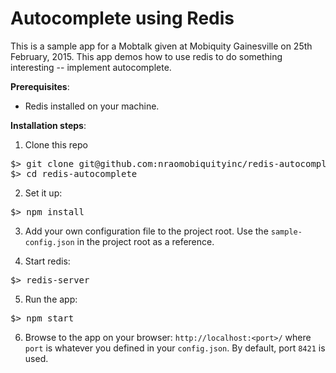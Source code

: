 Autocomplete using Redis
======

This is a sample app for a Mobtalk given at Mobiquity Gainesville on 25th February, 2015. This app demos how to use redis to do something interesting -- implement autocomplete.


**Prerequisites**:

* Redis installed on your machine.

**Installation steps**:

1. Clone this repo
<pre>
$> git clone git@github.com:nraomobiquityinc/redis-autocomplete.git
$> cd redis-autocomplete
</pre>

2. Set it up:
<pre>
$> npm install
</pre>

3. Add your own configuration file to the project root. Use the `sample-config.json` in the project root as a reference.

4. Start redis:
<pre>
$> redis-server
</pre>

5. Run the app:
<pre>
$> npm start
</pre>

6. Browse to the app on your browser: `http://localhost:<port>/` where `port` is whatever you defined in your `config.json`. By default, port `8421` is used.
